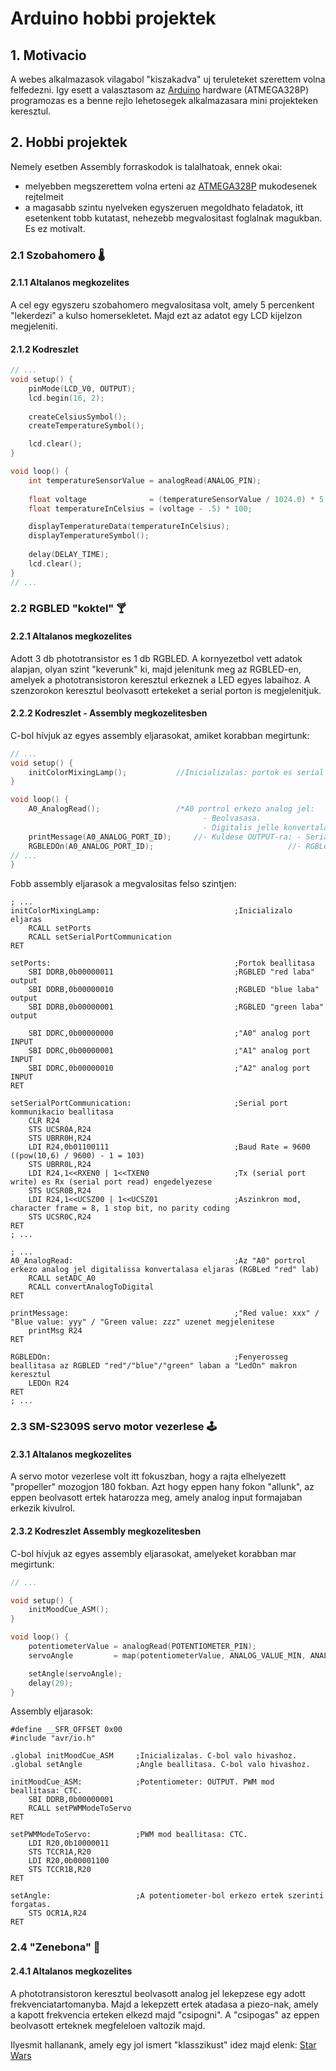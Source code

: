 # Arduino hobbi projektek

## 1. Motivacio

A webes alkalmazasok vilagabol "kiszakadva" uj teruleteket szerettem volna felfedezni. Igy esett a valasztasom az [Arduino](https://www.arduino.cc/en/hardware) hardware (ATMEGA328P) programozas es a benne rejlo lehetosegek alkalmazasara mini projekteken keresztul.

## 2. Hobbi projektek

Nemely esetben Assembly forraskodok is talalhatoak, ennek okai:
- melyebben megszerettem volna erteni az [ATMEGA328P](https://ww1.microchip.com/downloads/en/DeviceDoc/Atmel-7810-Automotive-Microcontrollers-ATmega328P_Datasheet.pdf) mukodesenek rejtelmeit
- a magasabb szintu nyelveken egyszeruen megoldhato feladatok, itt esetenkent tobb kutatast, nehezebb megvalositast foglalnak magukban. Es ez motivalt.

### 2.1 Szobahomero 🌡

#### 2.1.1 Altalanos megkozelites

A cel egy egyszeru szobahomero megvalositasa volt, amely 5 percenkent "lekerdezi" a kulso homersekletet. Majd ezt az adatot egy LCD kijelzon megjeleniti.

#### 2.1.2 Kodreszlet

```C
// ...
void setup() {
    pinMode(LCD_V0, OUTPUT);
    lcd.begin(16, 2);
    
    createCelsiusSymbol();
    createTemperatureSymbol();

    lcd.clear();
}

void loop() {
    int temperatureSensorValue = analogRead(ANALOG_PIN);
    
    float voltage              = (temperatureSensorValue / 1024.0) * 5.0;
    float temperatureInCelsius = (voltage - .5) * 100;

    displayTemperatureData(temperatureInCelsius);
    displayTemperatureSymbol();
    
    delay(DELAY_TIME);
    lcd.clear();
}
// ...
```

### 2.2 RGBLED "koktel" 🍸

#### 2.2.1 Altalanos megkozelites

Adott 3 db phototransistor es 1 db RGBLED. A kornyezetbol vett adatok alapjan, olyan szint "keverunk" ki, majd jelenitunk meg az RGBLED-en, amelyek a phototransistoron keresztul erkeznek a LED egyes labaihoz. A szenzorokon keresztul beolvasott ertekeket a serial porton is megjelenitjuk.

#### 2.2.2 Kodreszlet - Assembly megkozelitesben

C-bol hívjuk az egyes assembly eljarasokat, amiket korabban megirtunk:


```C
// ...
void setup() {
    initColorMixingLamp();           //Inicializalas: portok es serial kommunikacio beallitasa.
}

void loop() {
    A0_AnalogRead();                 /*A0 portrol erkezo analog jel:
                                           - Beolvasasa.
                                           - Digitalis jelle konvertalasa.*/
    printMessage(A0_ANALOG_PORT_ID);     //- Kuldese OUTPUT-ra: - Serial port pl.: "Red value: 020".
    RGBLEDOn(A0_ANALOG_PORT_ID);                              //- RGBLed "red" laba.
// ...
}
```

Fobb assembly eljarasok a megvalositas felso szintjen:

```assembly
; ...
initColorMixingLamp:                              ;Inicializalo eljaras
    RCALL setPorts
    RCALL setSerialPortCommunication
RET

setPorts:                                         ;Portok beallitasa
    SBI DDRB,0b00000011                           ;RGBLED "red laba" output
    SBI DDRB,0b00000010                           ;RGBLED "blue laba" output
    SBI DDRB,0b00000001                           ;RGBLED "green laba" output
        
    SBI DDRC,0b00000000                           ;"A0" analog port INPUT
    SBI DDRC,0b00000001                           ;"A1" analog port INPUT
    SBI DDRC,0b00000010                           ;"A2" analog port INPUT
RET

setSerialPortCommunication:                       ;Serial port kommunikacio beallitasa
    CLR R24                                       
    STS UCSR0A,R24
    STS UBRR0H,R24
    LDI R24,0b01100111                            ;Baud Rate = 9600 ((pow(10,6) / 9600) - 1 = 103)
    STS UBRR0L,R24
    LDI R24,1<<RXEN0 | 1<<TXEN0                   ;Tx (serial port write) es Rx (serial port read) engedelyezese
    STS UCSR0B,R24
    LDI R24,1<<UCSZ00 | 1<<UCSZ01                 ;Aszinkron mod, character frame = 8, 1 stop bit, no parity coding
    STS UCSR0C,R24
RET
; ...
```

```assembly
; ...
A0_AnalogRead:                                    ;Az "A0" portrol erkezo analog jel digitalissa konvertalasa eljaras (RGBLed "red" lab)
    RCALL setADC_A0
    RCALL convertAnalogToDigital    
RET

printMessage:                                     ;"Red value: xxx" / "Blue value: yyy" / "Green value: zzz" uzenet megjelenitese
    printMsg R24
RET

RGBLEDOn:                                         ;Fenyerosseg beallitasa az RGBLED "red"/"blue"/"green" laban a "LedOn" makron keresztul
    LEDOn R24
RET
; ...
```

### 2.3 SM-S2309S servo motor vezerlese 🕹

#### 2.3.1 Altalanos megkozelites

A servo motor vezerlese volt itt fokuszban, hogy a rajta elhelyezett "propeller" mozogjon 180 fokban. Azt hogy eppen hany fokon "allunk", az eppen beolvasott ertek hatarozza meg, amely analog input formajaban erkezik kivulrol.

#### 2.3.2 Kodreszlet Assembly megkozelitesben

C-bol hívjuk az egyes assembly eljarasokat, amelyeket korabban mar megirtunk:
```C
// ...

void setup() {
    initMoodCue_ASM();
}

void loop() {
    potentiometerValue = analogRead(POTENTIOMETER_PIN);
    servoAngle         = map(potentiometerValue, ANALOG_VALUE_MIN, ANALOG_VALUE_MAX, SERVO_MIN_ANGLE, SERVO_MAX_ANGLE);

    setAngle(servoAngle);
    delay(20);
}
```

Assembly eljarasok:

```assembly
#define __SFR_OFFSET 0x00
#include "avr/io.h"

.global initMoodCue_ASM     ;Inicializalas. C-bol valo hivashoz.
.global setAngle            ;Angle beallitasa. C-bol valo hivashoz.

initMoodCue_ASM:            ;Potentiometer: OUTPUT. PWM mod beallitasa: CTC.
    SBI DDRB,0b00000001
    RCALL setPWMModeToServo
RET

setPWMModeToServo:          ;PWM mod beallitasa: CTC.
    LDI R20,0b10000011
    STS TCCR1A,R20
    LDI R20,0b00001100
    STS TCCR1B,R20
RET

setAngle:                   ;A potentiometer-bol erkezo ertek szerinti forgatas.
    STS OCR1A,R24
RET
```

### 2.4 "Zenebona" 🎸

#### 2.4.1 Altalanos megkozelites

A phototransistoron keresztul beolvasott analog jel lekepzese egy adott frekvenciatartomanyba. Majd a lekepzett ertek atadasa a piezo-nak, amely a kapott frekvencia erteken elkezd majd "csipogni". A "csipogas" az eppen beolvasott erteknek megfeleloen valtozik majd.

Ilyesmit hallanank, amely egy jol ismert "klasszikust" idez majd elenk: [Star Wars](https://www.youtube.com/watch?v=2-BKjnAgNgY)
